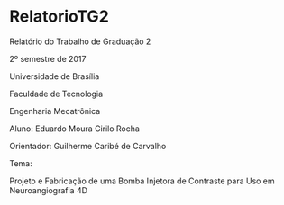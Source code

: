 # RelatorioTG2

Relatório do Trabalho de Graduação 2

2º semestre de 2017


Universidade de Brasília

Faculdade de Tecnologia

Engenharia Mecatrônica


Aluno: Eduardo Moura Cirilo Rocha

Orientador: Guilherme Caribé de Carvalho


Tema:

Projeto e Fabricação de uma Bomba Injetora de Contraste para Uso em Neuroangiografia 4D
